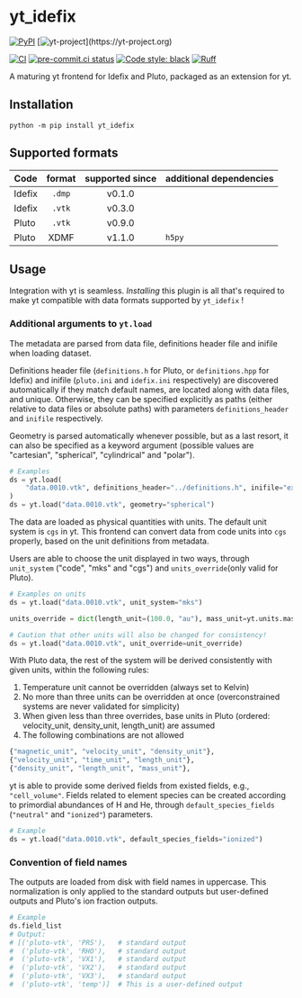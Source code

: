 
# yt_idefix
[![PyPI](https://img.shields.io/pypi/v/yt-idefix.svg?logo=pypi&logoColor=white&label=PyPI)](https://pypi.org/project/yt_idefix/)
[![yt-project](https://img.shields.io/static/v1?label="works%20with"&message="yt"&color="blueviolet")](https://yt-project.org)

<!--- Tests and style --->
[![CI](https://github.com/neutrinoceros/yt_idefix/actions/workflows/ci.yml/badge.svg)](https://github.com/neutrinoceros/yt_idefix/actions/workflows/ci.yml)
[![pre-commit.ci status](https://results.pre-commit.ci/badge/github/neutrinoceros/yt_idefix/main.svg)](https://results.pre-commit.ci/latest/github/neutrinoceros/yt_idefix/main)
[![Code style: black](https://img.shields.io/badge/code%20style-black-000000.svg)](https://github.com/psf/black)
[![Ruff](https://img.shields.io/endpoint?url=https://raw.githubusercontent.com/charliermarsh/ruff/main/assets/badge/v2.json)](https://github.com/charliermarsh/ruff)

A maturing yt frontend for Idefix and Pluto, packaged as an extension for yt.

## Installation

```shell
python -m pip install yt_idefix
```

## Supported formats

| Code   | format | supported since | additional dependencies |
|--------|:------:|:---------------:|-------------------------|
| Idefix | `.dmp` | v0.1.0          |                         |
| Idefix | `.vtk` | v0.3.0          |                         |
| Pluto  | `.vtk` | v0.9.0          |                         |
| Pluto  |  XDMF  | v1.1.0          | `h5py`                  |

## Usage

Integration with yt is seamless. *Installing* this plugin is all that's required to make yt
compatible with data formats supported by `yt_idefix` !

### Additional arguments to `yt.load`
The metadata are parsed from data file, definitions header file and inifile when loading dataset.

Definitions header file (`definitions.h` for Pluto, or `definitions.hpp` for Idefix) and inifile (`pluto.ini` and `idefix.ini` respectively) are discovered automatically if they match default names, are located along with data files, and unique. Otherwise, they can be specified explicitly as paths (either relative to data files or absolute paths) with parameters `definitions_header` and `inifile` respectively.

Geometry is parsed automatically whenever possible, but as a last resort, it can also be specified as a keyword argument (possible values are "cartesian", "spherical", "cylindrical" and "polar").

```python
# Examples
ds = yt.load(
    "data.0010.vtk", definitions_header="../definitions.h", inifile="example.ini"
)
ds = yt.load("data.0010.vtk", geometry="spherical")
```

The data are loaded as physical quantities with units. The default unit system is `cgs` in yt. This frontend can convert data from code units into `cgs` properly, based on the unit definitions from metadata.

Users are able to choose the unit displayed in two ways, through `unit_system` ("code", "mks" and "cgs") and `units_override`(only valid for Pluto).

```python
# Examples on units
ds = yt.load("data.0010.vtk", unit_system="mks")

units_override = dict(length_unit=(100.0, "au"), mass_unit=yt.units.mass_sun)

# Caution that other units will also be changed for consistency!
ds = yt.load("data.0010.vtk", unit_override=unit_override)
```
With Pluto data, the rest of the system will be derived consistently with given units, within the following rules:
1. Temperature unit cannot be overridden (always set to Kelvin)
2. No more than three units can be overridden at once (overconstrained systems are never validated for simplicity)
3. When given less than three overrides, base units in Pluto (ordered: velocity_unit, density_unit, length_unit) are assumed
4. The following combinations are not allowed

```python
{"magnetic_unit", "velocity_unit", "density_unit"},
{"velocity_unit", "time_unit", "length_unit"},
{"density_unit", "length_unit", "mass_unit"},
```

yt is able to provide some derived fields from existed fields, e.g., `"cell_volume"`. Fields related to element species can be created according to primordial abundances of H and He, through `default_species_fields` (`"neutral"` and `"ionized"`) parameters.

```python
# Example
ds = yt.load("data.0010.vtk", default_species_fields="ionized")
```

### Convention of field names
The outputs are loaded from disk with field names in uppercase. This normalization is only applied to the standard outputs but user-defined outputs and Pluto's ion fraction outputs.

```python
# Example
ds.field_list
# Output:
# [('pluto-vtk', 'PRS'),   # standard output
#  ('pluto-vtk', 'RHO'),   # standard output
#  ('pluto-vtk', 'VX1'),   # standard output
#  ('pluto-vtk', 'VX2'),   # standard output
#  ('pluto-vtk', 'VX3'),   # standard output
#  ('pluto-vtk', 'temp')]  # This is a user-defined output
```
